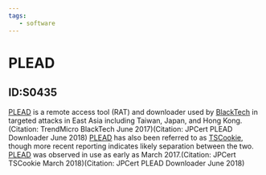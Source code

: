 ```yaml
---
tags:
   - software
---
```

# PLEAD
## ID:S0435
[PLEAD](/mitre/software/S0435) is a remote access tool (RAT) and downloader used by [BlackTech](/mitre/groups/G0098) in targeted attacks in East Asia including Taiwan, Japan, and Hong Kong.(Citation: TrendMicro BlackTech June 2017)(Citation: JPCert PLEAD Downloader June 2018) [PLEAD](/mitre/software/S0435) has also been referred to as [TSCookie](/mitre/software/S0436), though more recent reporting indicates likely separation between the two. [PLEAD](/mitre/software/S0435) was observed in use as early as March 2017.(Citation: JPCert TSCookie March 2018)(Citation: JPCert PLEAD Downloader June 2018)
